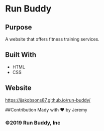 # Run Buddy

## Purpose 
A website that offers fitness training services. 

## Built With 
* HTML 
* CSS

## Website
https://jjakobsons87.github.io/run-buddy/ 

##Contribution 
Mady with ❤️ by Jeremy 

### ©️2019 Run Buddy, Inc
